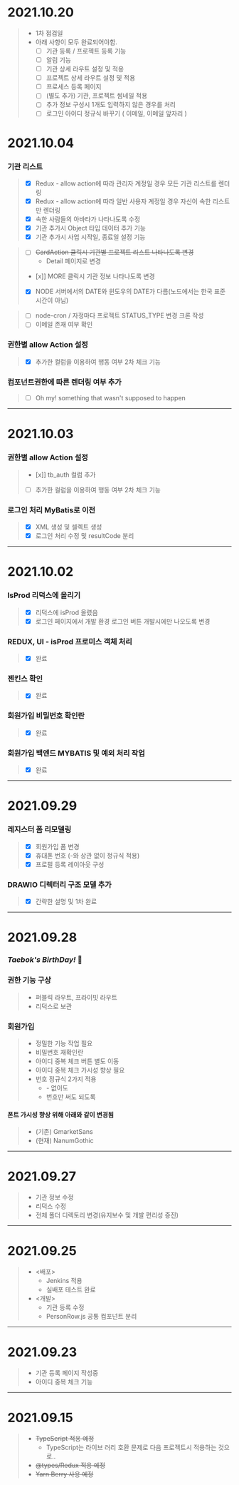 # 2021.10.20 
> - 1차 점검일
> - 아래 사항이 모두 완료되어야함.
>   - [ ] 기관 등록 / 프로젝트 등록 기능
>   - [ ] 알림 기능
>   - [ ] 기관 상세 라우트 설정 및 적용
>   - [ ] 프로젝트 상세 라우트 설정 및 적용
>   - [ ] 프로세스 등록 페이지
>   - [ ] (별도 추가) 기관, 프로젝트 썸네일 적용
>   - [ ] 추가 정보 구성시 1개도 입력하지 않은 경우를 처리
>   - [ ] 로그인 아이디 정규식 바꾸기 ( 이메일, 이메일 앞자리 )

# 2021.10.04
### 기관 리스트
> - [x] Redux - allow action에 따라 관리자 계정일 경우 모든 기관 리스트를 렌더링
> - [x] Redux - allow action에 따라 일반 사용자 계정일 경우 자신이 속한 리스트만 렌더링
> - [x] 속한 사람들의 아바타가 나타나도록 수정
> - [x] 기관 추가시 Object 타입 데이터 추가 기능
> - [x] 기관 추가시 사업 시작일, 종료일 설정 기능

> - [ ] ~~CardAction 클릭시 기관별 프로젝트 리스트 나타나도록 변경~~
>   - Detail 페이지로 변경
> - [x]] MORE 클릭시 기관 정보 나타나도록 변경
> - [x] NODE 서버에서의 DATE와 윈도우의 DATE가 다름(노드에서는 한국 표준 시간이 아님)

> - [ ] node-cron / 자정마다 프로젝트 STATUS_TYPE 변경 크론 작성
> - [ ] 이메일 존재 여부 확인

### 권한별 allow Action 설정
> - [x] 추가한 컬럼을 이용하여 행동 여부 2차 체크 기능

### 컴포넌트권한에 따른 렌더링 여부 추가
> - [ ] Oh my! something that wasn't supposed to happen

***
# 2021.10.03

### 권한별 allow Action 설정
> - [x]] tb_auth 컬럼 추가
> - [ ] 추가한 컬럼을 이용하여 행동 여부 2차 체크 기능 

### 로그인 처리 MyBatis로 이전
> - [x] XML 생성 및 셀렉트 생성
> - [x] 로그인 처리 수정 및 resultCode 분리

***
# 2021.10.02
### IsProd 리덕스에 올리기
> - [x] 리덕스에 isProd 올렸음
> - [x] 로그인 페이지에서 개발 환경 로그인 버튼 개발시에만 나오도록 변경
### REDUX, UI - isProd 프로미스 객체 처리
> - [x] 완료
### 젠킨스 확인
> - [x] 완료
### 회원가입 비밀번호 확인란
> - [x] 완료
### 회원가입 백엔드 MYBATIS 및 예외 처리 작업
> - [x] 완료

***
# 2021.09.29 
### 레지스터 폼 리모델링
> - [x] 회원가입 폼 변경
> - [x] 휴대폰 번호 (-와 상관 없이 정규식 적용)
> - [x] 프로필 등록 레이아웃 구성

### DRAWIO 디렉터리 구조 모델 추가
> - [x] 간략한 설명 및 1차 완료


***
# 2021.09.28
### _Taebok's BirthDay!_ :birthday:

### 권한 기능 구상 
> - 퍼블릭 라우트, 프라이빗 라우트  
> - 리덕스로 보관

### 회원가입
> - 정밀한 기능 작업 필요
> - 비밀번호 재확인란
> - 아이디 중복 체크 버튼 별도 이동 
> - 아이디 중복 체크 가시성 향상 필요
> - 번호 정규식 2가지 적용
>   - \- 없이도
>   - 번호만 써도 되도록

#### 폰트 가시성 향상 위해 아래와 같이 변경됨
> - (기존) GmarketSans
> - (현재) NanumGothic

***
# 2021.09.27
> - 기관 정보 수정
> - 리덕스 수정
> - 전체 폴더 디렉토리 변경(유지보수 및 개발 편리성 증진)

***
# 2021.09.25
> - <배포>
>   - Jenkins 적용
>   - 실배포 테스트 완료
> - <개발>
>   - 기관 등록 수정
>   - PersonRow.js 공통 컴포넌트 분리

***
# 2021.09.23
> - 기관 등록 페이지 작성중
> - 아이디 중복 체크 기능

***
# 2021.09.15
> - ~~TypeScript 적용 예정~~
>   - TypeScript는 라이브 러리 호환 문제로 다음 프로젝트시 적용하는 것으로..
> - ~~@types/Redux 적용 예정~~
> - ~~Yarn Berry 사용 예정~~
